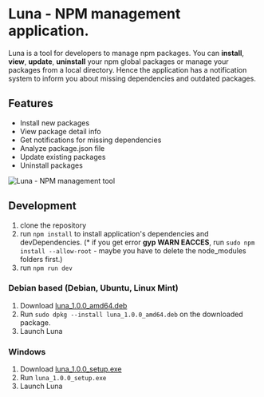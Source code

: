 # Luna - NPM management application.

Luna is a tool for developers to manage npm packages.
You can **install**, **view**, **update**, **uninstall** your npm global packages or manage your packages from a local directory. Hence the application has a notification system to inform you about missing dependencies and outdated packages.

## Features

- Install new packages
- View package detail info
- Get notifications for missing dependencies
- Analyze package.json file
- Update existing packages
- Uninstall packages

![Luna - NPM management tool](http://104.236.58.95/media/luna-latest.png)

## Development ##

1. clone the repository
2. run `npm install` to install application's dependencies and devDependencies. 
(* if you get error **gyp WARN EACCES**, run `sudo npm install --allow-root` - maybe you have to delete the node_modules folders first.)
3. run `npm run dev`

### Debian based (Debian, Ubuntu, Linux Mint)

1. Download [luna_1.0.0_amd64.deb](http://104.236.58.95/luna/releases/latest/luna_1.0.0_amd64.deb)
2. Run `sudo dpkg --install luna_1.0.0_amd64.deb` on the downloaded package.
3. Launch Luna

### Windows

1. Download [luna_1.0.0_setup.exe](http://104.236.58.95/luna/releases/latest/luna_1.0.0_setup.exe)
2. Run `luna_1.0.0_setup.exe`
3. Launch Luna


